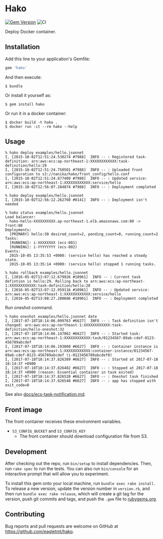 # Hako
[![Gem Version](https://badge.fury.io/rb/hako.svg)](http://badge.fury.io/rb/hako)
![CI](https://github.com/eagletmt/hako/workflows/CI/badge.svg)

Deploy Docker container.

## Installation

Add this line to your application's Gemfile:

```ruby
gem 'hako'
```

And then execute:

    $ bundle

Or install it yourself as:

    $ gem install hako

Or run it in a docker container:

    $ docker build -t hako .
    $ docker run -it --rm hako --help

## Usage

```
% hako deploy examples/hello.jsonnet
I, [2015-10-02T12:51:24.530274 #7988]  INFO -- : Registered task-definition: arn:aws:ecs:ap-northeast-1:XXXXXXXXXXXX:task-definition/hello:29
I, [2015-10-02T12:51:24.750501 #7988]  INFO -- : Uploaded front configuration to s3://nanika/hako/front_config/hello.conf
I, [2015-10-02T12:51:24.877409 #7988]  INFO -- : Updated service: arn:aws:ecs:ap-northeast-1:XXXXXXXXXXXX:service/hello
I, [2015-10-02T12:56:07.284874 #7988]  INFO -- : Deployment completed

% hako deploy examples/hello.jsonnet
I, [2015-10-02T12:56:12.262760 #8141]  INFO -- : Deployment isn't needed

% hako status examples/hello.jsonnet
Load balancer:
  hako-hello-XXXXXXXXXX.ap-northeast-1.elb.amazonaws.com:80 -> front:80
Deployments:
  [PRIMARY] hello:30 desired_count=2, pending_count=0, running_count=2
Tasks:
  [RUNNING]: i-XXXXXXXX (ecs-001)
  [RUNNING]: i-YYYYYYYY (ecs-002)
Events:
  2015-10-05 13:35:53 +0900: (service hello) has reached a steady state.
  2015-10-05 13:35:14 +0900: (service hello) stopped 1 running tasks.

% hako rollback examples/hello.jsonnet
I, [2016-05-02T13:07:12.679926 #10961]  INFO -- : Current task defintion is hello:29. Rolling back to arn:aws:ecs:ap-northeast-1:XXXXXXXXXXXX:task-definition/hello:28
I, [2016-05-02T13:07:12.959116 #10961]  INFO -- : Updated service: arn:aws:ecs:ap-northeast-1:XXXXXXXXXXXX:service/hello
I, [2016-05-02T13:08:27.280686 #10961]  INFO -- : Deployment completed
```

Run oneshot command.

```
% hako oneshot examples/hello.jsonnet date
I, [2017-07-18T18:14:06.099763 #6627]  INFO -- : Task definition isn't changed: arn:aws:ecs:ap-northeast-1:XXXXXXXXXXXX:task-definition/hello-oneshot:32
I, [2017-07-18T18:14:06.147062 #6627]  INFO -- : Started task: arn:aws:ecs:ap-northeast-1:XXXXXXXXXXXX:task/01234567-89ab-cdef-0123-456789abcdef
I, [2017-07-18T18:14:06.193860 #6627]  INFO -- : Container instance is arn:aws:ecs:ap-northeast-1:XXXXXXXXXXXX:container-instance/01234567-89ab-cdef-0123-456789abcdef (i-0123456789abcdef0)
I, [2017-07-18T18:14:37.826389 #6627]  INFO -- : Started at 2017-07-18 18:14:37 +0900
I, [2017-07-18T18:14:37.826482 #6627]  INFO -- : Stopped at 2017-07-18 18:14:37 +0900 (reason: Essential container in task exited)
I, [2017-07-18T18:14:37.826520 #6627]  INFO -- : Oneshot task finished
I, [2017-07-18T18:14:37.826548 #6627]  INFO -- : app has stopped with exit_code=0
```

See also [docs/ecs-task-notification.md](docs/ecs-task-notification.md).

## Front image
The front container receives these environment variables.

- `S3_CONFIG_BUCKET` and `S3_CONFIG_KEY`
    - The front container should download configuration file from S3.

## Development

After checking out the repo, run `bin/setup` to install dependencies. Then, run `rake spec` to run the tests. You can also run `bin/console` for an interactive prompt that will allow you to experiment.

To install this gem onto your local machine, run `bundle exec rake install`. To release a new version, update the version number in `version.rb`, and then run `bundle exec rake release`, which will create a git tag for the version, push git commits and tags, and push the `.gem` file to [rubygems.org](https://rubygems.org).

## Contributing

Bug reports and pull requests are welcome on GitHub at https://github.com/eagletmt/hako.

